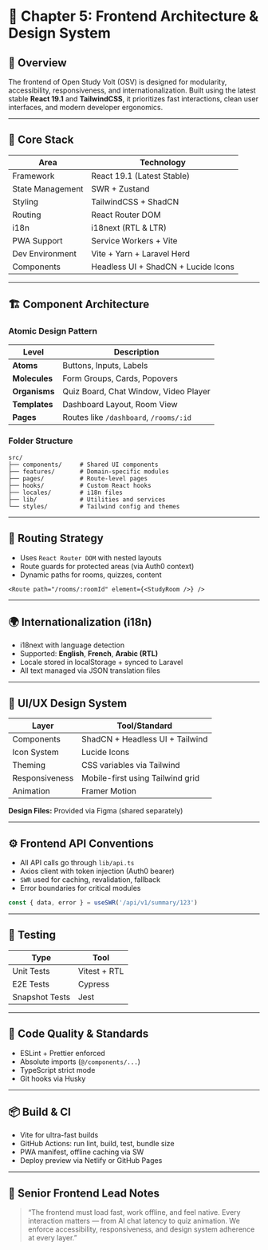 # 🎨 Chapter 5: Frontend Architecture & Design System

## 🎯 Overview

The frontend of Open Study Volt (OSV) is designed for modularity, accessibility, responsiveness, and internationalization. Built using the latest stable **React 19.1** and **TailwindCSS**, it prioritizes fast interactions, clean user interfaces, and modern developer ergonomics.

---

## 🧱 Core Stack

| Area             | Technology                          |
|------------------|-------------------------------------|
| Framework        | React 19.1 (Latest Stable)          |
| State Management | SWR + Zustand                       |
| Styling          | TailwindCSS + ShadCN                |
| Routing          | React Router DOM                    |
| i18n             | i18next (RTL & LTR)                 |
| PWA Support      | Service Workers + Vite              |
| Dev Environment  | Vite + Yarn + Laravel Herd          |
| Components       | Headless UI + ShadCN + Lucide Icons |

---

## 🏗️ Component Architecture

### Atomic Design Pattern

| Level         | Description                            |
|---------------|----------------------------------------|
| **Atoms**     | Buttons, Inputs, Labels                |
| **Molecules** | Form Groups, Cards, Popovers           |
| **Organisms** | Quiz Board, Chat Window, Video Player  |
| **Templates** | Dashboard Layout, Room View            |
| **Pages**     | Routes like `/dashboard`, `/rooms/:id` |

### Folder Structure

```plaintext
src/
├── components/     # Shared UI components
├── features/       # Domain-specific modules
├── pages/          # Route-level pages
├── hooks/          # Custom React hooks
├── locales/        # i18n files
├── lib/            # Utilities and services
└── styles/         # Tailwind config and themes
```

---

## 🧭 Routing Strategy

- Uses `React Router DOM` with nested layouts
- Route guards for protected areas (via Auth0 context)
- Dynamic paths for rooms, quizzes, content

```tsx
<Route path="/rooms/:roomId" element={<StudyRoom />} />
```

---

## 🌍 Internationalization (i18n)

- i18next with language detection
- Supported: **English**, **French**, **Arabic (RTL)**
- Locale stored in localStorage + synced to Laravel
- All text managed via JSON translation files

---

## 🧩 UI/UX Design System

| Layer          | Tool/Standard                    |
|----------------|----------------------------------|
| Components     | ShadCN + Headless UI + Tailwind  |
| Icon System    | Lucide Icons                     |
| Theming        | CSS variables via Tailwind       |
| Responsiveness | Mobile-first using Tailwind grid |
| Animation      | Framer Motion                    |

**Design Files:** Provided via Figma (shared separately)

---

## ⚙️ Frontend API Conventions

- All API calls go through `lib/api.ts`
- Axios client with token injection (Auth0 bearer)
- `SWR` used for caching, revalidation, fallback
- Error boundaries for critical modules

```ts
const { data, error } = useSWR('/api/v1/summary/123')
```

---

## 🧪 Testing

| Type           | Tool            |
|----------------|-----------------|
| Unit Tests     | Vitest + RTL    |
| E2E Tests      | Cypress         |
| Snapshot Tests | Jest            |

---

## 🧼 Code Quality & Standards

- ESLint + Prettier enforced
- Absolute imports (`@/components/...`)
- TypeScript strict mode
- Git hooks via Husky

---

## 📦 Build & CI

- Vite for ultra-fast builds
- GitHub Actions: run lint, build, test, bundle size
- PWA manifest, offline caching via SW
- Deploy preview via Netlify or GitHub Pages

---

## 🧠 Senior Frontend Lead Notes

> “The frontend must load fast, work offline, and feel native. Every interaction matters — from AI chat latency to quiz animation. We enforce accessibility, responsiveness, and design system adherence at every layer.”
